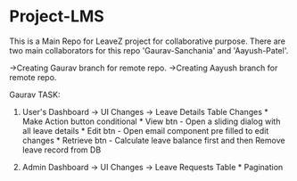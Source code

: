 # Project-LMS
This is a Main Repo for LeaveZ project for collaborative purpose. There are two main collaborators for this repo 'Gaurav-Sanchania' and 'Aayush-Patel'. 

->Creating Gaurav branch for remote repo.
->Creating Aayush branch for remote repo. 

Gaurav TASK:
1. User's Dashboard
    -> UI Changes
    -> Leave Details Table Changes
        * Make Action button conditional
        * View btn - Open a sliding dialog with all leave details
        * Edit btn - Open email component pre filled to edit changes
        * Retrieve btn - Calculate leave balance first and then Remove leave record from DB

2. Admin Dashboard
    -> UI Changes
    -> Leave Requests Table
        * Pagination